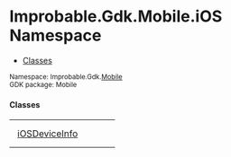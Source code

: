
# Improbable.Gdk.Mobile.iOS Namespace
<nav id="pageToc" class="page-toc"><ul><li><a href="#classes">Classes</a>
</ul></nav>
<sup>
Namespace: Improbable.Gdk.<a href="{{urlRoot}}/api/mobile-index">Mobile</a><br/>
GDK package: Mobile<br />
</sup>


</p>

#### Classes

<table>
<tr>
<td style="padding: 14px; border: none; width: 13ch"><a href="{{urlRoot}}/api/mobile/i-os/i-os-device-info">iOSDeviceInfo</a></td>
<td style="padding: 14px; border: none;"></td>
</tr>
</table>





